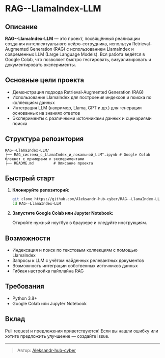 # RAG--LlamaIndex-LLM

## Описание

**RAG--LlamaIndex-LLM** — это проект, посвящённый реализации создания интеллектуального нейро-сотрудника, используя Retrieval-Augmented Generation (RAG) с использованием LlamaIndex и современных LLM (Large Language Models). Вся работа ведётся в Google Colab, что позволяет быстро тестировать, визуализировать и документировать эксперименты. 

## Основные цели проекта

- Демонстрация подхода Retrieval-Augmented Generation (RAG)
- Использование LlamaIndex для построения индексов и поиска по коллекциям данных
- Интеграция LLM (например, Llama, GPT и др.) для генерации основанных на знаниях ответов
- Эксперименты с различными источниками данных и сценариями поиска

## Структура репозитория

```
RAG--LlamaIndex-LLM/
├── RAG_система_с_LlamaIndex_и_локальной_LLM".ipynb # Google Colab блокнот с примерами и экспериментами
├── README.md         # Описание проекта

```

## Быстрый старт

1. **Клонируйте репозиторий:**
   ```bash
   git clone https://github.com/Aleksandr-hub-cyber/RAG--LlamaIndex-LLM.git
   cd RAG--LlamaIndex-LLM
   ```

2. **Запустите Google Colab или Jupyter Notebook:**

   Откройте нужный ноутбук в браузере и следуйте инструкциям.

## Возможности

- Индексация и поиск по текстовым коллекциям с помощью LlamaIndex
- Запросы к LLM с учётом найденных релевантных документов
- Возможность интеграции собственных источников данных
- Гибкая настройка пайплайна RAG

## Требования

- Python 3.8+
- Google Colab или Jupyter Notebook

## Вклад

Pull request и предложения приветствуются! Если вы нашли ошибку или хотите предложить улучшение — создайте issue.

---

> Автор: [Aleksandr-hub-cyber](https://github.com/Aleksandr-hub-cyber)
